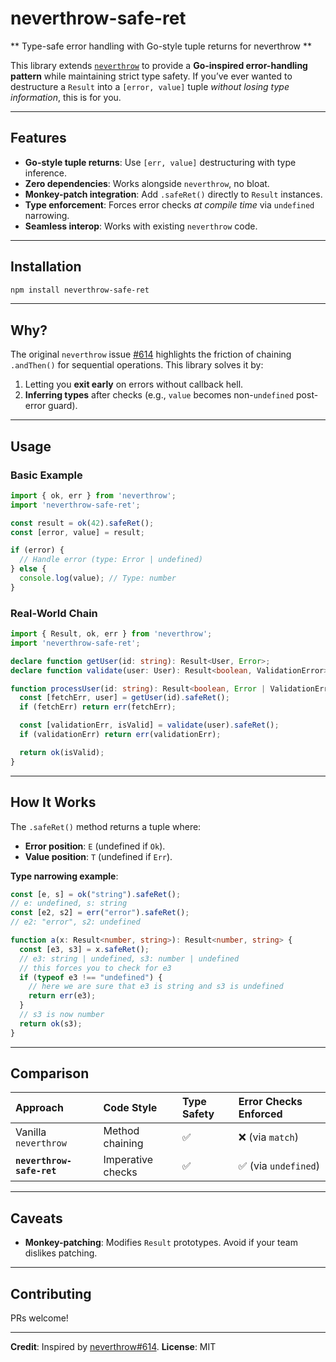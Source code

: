 # neverthrow-safe-ret
** Type-safe error handling with Go-style tuple returns for neverthrow **

This library extends [`neverthrow`](https://github.com/supermacro/neverthrow) to provide a **Go-inspired error-handling pattern** while maintaining strict type safety. If you’ve ever wanted to destructure a `Result` into a `[error, value]` tuple *without losing type information*, this is for you.

---

## **Features**

- **Go-style tuple returns**: Use `[err, value]` destructuring with type inference.
- **Zero dependencies**: Works alongside `neverthrow`, no bloat.
- **Monkey-patch integration**: Add `.safeRet()` directly to `Result` instances.
- **Type enforcement**: Forces error checks *at compile time* via `undefined` narrowing.
- **Seamless interop**: Works with existing `neverthrow` code.

---

## **Installation**

```bash  
npm install neverthrow-safe-ret  
```

---

## **Why?**

The original `neverthrow` issue [\#614](https://github.com/supermacro/neverthrow/issues/614) highlights the friction of chaining `.andThen()` for sequential operations. This library solves it by:

1. Letting you **exit early** on errors without callback hell.
2. **Inferring types** after checks (e.g., `value` becomes non-`undefined` post-error guard).

---

## **Usage**

### Basic Example

```typescript  
import { ok, err } from 'neverthrow';  
import 'neverthrow-safe-ret';  

const result = ok(42).safeRet();  
const [error, value] = result;  

if (error) {  
  // Handle error (type: Error | undefined)  
} else {  
  console.log(value); // Type: number  
}  
```


### Real-World Chain

```typescript  
import { Result, ok, err } from 'neverthrow';  
import 'neverthrow-safe-ret';  

declare function getUser(id: string): Result<User, Error>;  
declare function validate(user: User): Result<boolean, ValidationError>;  

function processUser(id: string): Result<boolean, Error | ValidationError> {  
  const [fetchErr, user] = getUser(id).safeRet();  
  if (fetchErr) return err(fetchErr);  

  const [validationErr, isValid] = validate(user).safeRet();  
  if (validationErr) return err(validationErr);  

  return ok(isValid);  
}  
```

---

## **How It Works**

The `.safeRet()` method returns a tuple where:

- **Error position**: `E` (undefined if `Ok`).
- **Value position**: `T` (undefined if `Err`).

**Type narrowing example**:

```typescript  
const [e, s] = ok("string").safeRet();
// e: undefined, s: string
const [e2, s2] = err("error").safeRet();
// e2: "error", s2: undefined

function a(x: Result<number, string>): Result<number, string> {
  const [e3, s3] = x.safeRet();
  // e3: string | undefined, s3: number | undefined
  // this forces you to check for e3
  if (typeof e3 !== "undefined") {
    // here we are sure that e3 is string and s3 is undefined
    return err(e3);
  }
  // s3 is now number
  return ok(s3);
}
```

---

## **Comparison**

| Approach | Code Style | Type Safety | Error Checks Enforced |
| :-- | :-- | :-- | :-- |
| Vanilla `neverthrow` | Method chaining | ✅ | ❌ (via `match`) |
| **`neverthrow-safe-ret`** | Imperative checks | ✅ | ✅ (via `undefined`) |

---

## **Caveats**

- **Monkey-patching**: Modifies `Result` prototypes. Avoid if your team dislikes patching.

---

## **Contributing**

PRs welcome!

---

**Credit**: Inspired by [neverthrow\#614](https://github.com/supermacro/neverthrow/issues/614).
**License**: MIT
